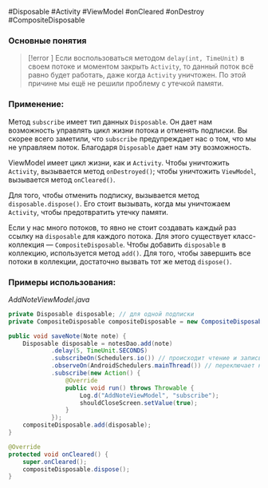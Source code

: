 #Disposable #Activity #ViewModel #onCleared #onDestroy #CompositeDisposable
### Основные понятия

>[!error ] Если воспользоваться методом `delay(int, TimeUnit)` в своем потоке и моментом закрыть `Activity`, то данный поток всё равно будет работать, даже когда `Activity` уничтожен. По этой причине мы ещё не решили проблему с утечкой памяти.
### Применение:

Метод `subscribe` имеет тип данных `Disposable`. Он дает нам возможность управлять цикл жизни потока и отменять подписки. Вы скорее всего заметили, что `subscribe` предупреждает нас о том, что мы не управляем поток. Благодаря `Disposable` дает нам эту возможность. 

ViewModel имеет цикл жизни, как и `Activity`. Чтобы уничтожить `Activity`, вызывается метод `onDestroyed()`; чтобы уничтожить `ViewModel`, вызывается метод `onCleared()`.

Для того, чтобы отменить подписку, вызывается метод `disposable.dispose()`. Его стоит вызывать, когда мы уничтожаем `Activity`, чтобы предотвратить утечку памяти. 

Если у нас много потоков, то явно не стоит создавать каждый раз ссылку на `disposable` для каждого потока. Для этого существует класс-коллекция — `CompositeDisposable`. Чтобы добавить `disposable` в коллекцию, используется метод `add()`. Для того, чтобы завершить все потоки в коллекции, достаточно вызвать тот же метод `dispose()`.
### Примеры использования:

*AddNoteViewModel.java*
```java
private Disposable disposable; // для одной подписки  
private CompositeDisposable compositeDisposable = new CompositeDisposable(); // для нескольких подписок

public void saveNote(Note note) {  
    Disposable disposable = notesDao.add(note)  
            .delay(5, TimeUnit.SECONDS)  
            .subscribeOn(Schedulers.io()) // происходит чтение и запись базы данных, в фоновом потоке  
            .observeOn(AndroidSchedulers.mainThread()) // переключает на главный поток  
            .subscribe(new Action() {  
                @Override  
                public void run() throws Throwable {  
                    Log.d("AddNoteViewModel", "subscribe");  
                    shouldCloseScreen.setValue(true);  
                }  
            });  
    compositeDisposable.add(disposable);  
}

@Override  
protected void onCleared() {  
    super.onCleared();  
    compositeDisposable.dispose();  
}
```


